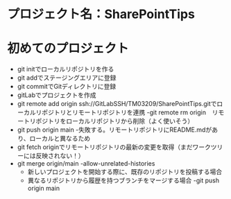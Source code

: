 # プロジェクト名：SharePointTips

# 初めてのプロジェクト
- git initでローカルリポジトリを作る
- git addでステージングエリアに登録
- git commitでGitディレクトリに登録
- gitLabでプロジェクトを作成
- git remote add origin ssh://GitLabSSH/TM03209/SharePointTips.gitでローカルリポジトリとリモートリポジトリを連携
  -git remote rm origin　リモートリポジトリをローカルリポジトリから削除（よく使いそう）
- git push origin main
  -失敗する。リモートリポジトリにREADME.mdがあり、ローカルと異なるため
- git fetch originでリモートリポジトリの最新の変更を取得（まだワークツリーには反映されない！）
- git merge origin/main -allow-unrelated-histories
  - 新しいプロジェクトを開始する際に、既存のリポジトリを投稿する場合
  - 異なるリポジトリから履歴を持つブランチをマージする場合
-git push origin main